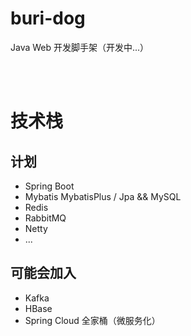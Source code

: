 # buri-dog

Java Web 开发脚手架（开发中...）

<br>
<br>

# 技术栈
## 计划
- Spring Boot
- Mybatis MybatisPlus / Jpa && MySQL
- Redis
- RabbitMQ
- Netty
- ...

## 可能会加入
- Kafka
- HBase
- Spring Cloud 全家桶（微服务化）
